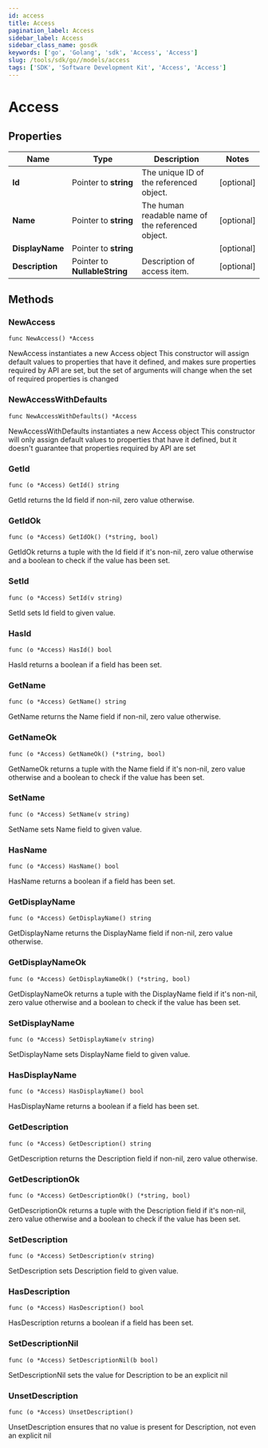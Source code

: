 ```yaml
---
id: access
title: Access
pagination_label: Access
sidebar_label: Access
sidebar_class_name: gosdk
keywords: ['go', 'Golang', 'sdk', 'Access', 'Access'] 
slug: /tools/sdk/go//models/access
tags: ['SDK', 'Software Development Kit', 'Access', 'Access']
---
```


# Access

## Properties

Name | Type | Description | Notes
------------ | ------------- | ------------- | -------------
**Id** | Pointer to **string** | The unique ID of the referenced object. | [optional] 
**Name** | Pointer to **string** | The human readable name of the referenced object. | [optional] 
**DisplayName** | Pointer to **string** |  | [optional] 
**Description** | Pointer to **NullableString** | Description of access item. | [optional] 

## Methods

### NewAccess

`func NewAccess() *Access`

NewAccess instantiates a new Access object
This constructor will assign default values to properties that have it defined,
and makes sure properties required by API are set, but the set of arguments
will change when the set of required properties is changed

### NewAccessWithDefaults

`func NewAccessWithDefaults() *Access`

NewAccessWithDefaults instantiates a new Access object
This constructor will only assign default values to properties that have it defined,
but it doesn't guarantee that properties required by API are set

### GetId

`func (o *Access) GetId() string`

GetId returns the Id field if non-nil, zero value otherwise.

### GetIdOk

`func (o *Access) GetIdOk() (*string, bool)`

GetIdOk returns a tuple with the Id field if it's non-nil, zero value otherwise
and a boolean to check if the value has been set.

### SetId

`func (o *Access) SetId(v string)`

SetId sets Id field to given value.

### HasId

`func (o *Access) HasId() bool`

HasId returns a boolean if a field has been set.

### GetName

`func (o *Access) GetName() string`

GetName returns the Name field if non-nil, zero value otherwise.

### GetNameOk

`func (o *Access) GetNameOk() (*string, bool)`

GetNameOk returns a tuple with the Name field if it's non-nil, zero value otherwise
and a boolean to check if the value has been set.

### SetName

`func (o *Access) SetName(v string)`

SetName sets Name field to given value.

### HasName

`func (o *Access) HasName() bool`

HasName returns a boolean if a field has been set.

### GetDisplayName

`func (o *Access) GetDisplayName() string`

GetDisplayName returns the DisplayName field if non-nil, zero value otherwise.

### GetDisplayNameOk

`func (o *Access) GetDisplayNameOk() (*string, bool)`

GetDisplayNameOk returns a tuple with the DisplayName field if it's non-nil, zero value otherwise
and a boolean to check if the value has been set.

### SetDisplayName

`func (o *Access) SetDisplayName(v string)`

SetDisplayName sets DisplayName field to given value.

### HasDisplayName

`func (o *Access) HasDisplayName() bool`

HasDisplayName returns a boolean if a field has been set.

### GetDescription

`func (o *Access) GetDescription() string`

GetDescription returns the Description field if non-nil, zero value otherwise.

### GetDescriptionOk

`func (o *Access) GetDescriptionOk() (*string, bool)`

GetDescriptionOk returns a tuple with the Description field if it's non-nil, zero value otherwise
and a boolean to check if the value has been set.

### SetDescription

`func (o *Access) SetDescription(v string)`

SetDescription sets Description field to given value.

### HasDescription

`func (o *Access) HasDescription() bool`

HasDescription returns a boolean if a field has been set.

### SetDescriptionNil

`func (o *Access) SetDescriptionNil(b bool)`

 SetDescriptionNil sets the value for Description to be an explicit nil

### UnsetDescription
`func (o *Access) UnsetDescription()`

UnsetDescription ensures that no value is present for Description, not even an explicit nil

